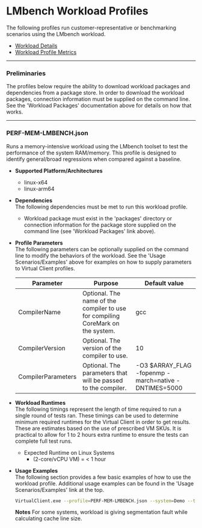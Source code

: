 ﻿# LMbench Workload Profiles
The following profiles run customer-representative or benchmarking scenarios using the LMbench workload.  

* [Workload Details](./lmbench.md)  
* [Workload Profile Metrics](./lmbench-metrics.md)


-----------------------------------------------------------------------

### Preliminaries
The profiles below require the ability to download workload packages and dependencies from a package store. In order to download the workload packages, connection information 
must be supplied on the command line. See the 'Workload Packages' documentation above for details on how that works.

-----------------------------------------------------------------------

### PERF-MEM-LMBENCH.json
Runs a memory-intensive workload using the LMbench toolset to test the performance of the system RAM/memory. This profile is designed to identify general/broad 
regressions when compared against a baseline.

* **Supported Platform/Architectures**
  * linux-x64
  * linux-arm64


* **Dependencies**  
  The following dependencies must be met to run this workload profile.

  * Workload package must exist in the 'packages' directory or connection information for the package store supplied on the command line (see 'Workload Packages' link above).

* **Profile Parameters**  
  The following parameters can be optionally supplied on the command line to modify the behaviors of the workload. See the 'Usage Scenarios/Examples' above for examples on how to supply parameters to 
  Virtual Client profiles.

  | Parameter                 | Purpose                                                                         | Default value |
  |---------------------------|---------------------------------------------------------------------------------|---------------|
  | CompilerName              | Optional. The name of the compiler to use for compiling CoreMark on the system. | gcc
  | CompilerVersion           | Optional. The version of the compiler to use.  | 10 
  | CompilerParameters        | Optional. The parameters that will be passed to the compiler. | -O3 $ARRAY_FLAG -fopenmp -march=native -DNTIMES=5000

* **Workload Runtimes**  
  The following timings represent the length of time required to run a single round of tests ran. These timings can be used to determine
  minimum required runtimes for the Virtual Client in order to get results. These are estimates based on the use of prescribed VM SKUs.
  It is practical to allow for 1 to 2 hours extra runtime to ensure the tests can complete full test runs.

  * Expected Runtime on Linux Systems
    * (2-core/vCPU VM) = < 1 hour

* **Usage Examples**  
  The following section provides a few basic examples of how to use the workload profile. Additional usage examples can be found in the
  'Usage Scenarios/Examples' link at the top.



  ```bash
  VirtualClient.exe --profile=PERF-MEM-LMBENCH.json --system=Demo --timeout=1440 --packageStore="{BlobConnectionString|SAS Uri}"
  ```

  **Notes**
  For some systems, workload is giving segmentation fault while calculating cache line size.